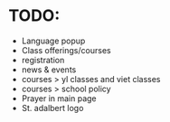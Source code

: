 # TODO:
- Language popup
- Class offerings/courses
- registration
- news & events
- courses > yl classes and viet classes
- courses > school policy
- Prayer in main page
- St. adalbert logo
